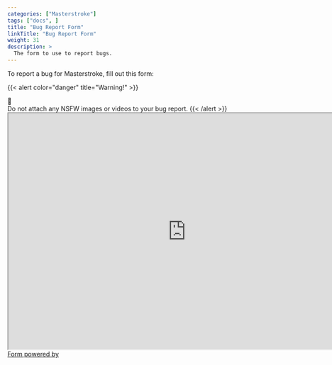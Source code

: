 ```yaml
---
categories: ["Masterstroke"]
tags: ["docs", ] 
title: "Bug Report Form"
linkTitle: "Bug Report Form"
weight: 31
description: >
  The form to use to report bugs.
---
```


To report a bug for Masterstroke, fill out this form:

{{< alert color="danger" title="Warning!" >}}
<div class="alert-icon">🛑</div>
Do not attach any NSFW images or videos to your bug report.
{{< /alert >}}

<div class="asana-embed-container"><link rel="stylesheet" href="https://form.asana.com/static/asana-form-embed-style.css"/><iframe class="asana-embed-iframe" height="533" width = "800" src="https://form.asana.com/?k=lMHTz10cQeFHy9kha2MdHw&d=1202685114827965&embed=true"></iframe><div class="asana-embed-footer"><a rel="nofollow noopener" target="_blank" class="asana-embed-footer-link" href="https://asana.com/?utm_source=embedded_form"><span class="asana-embed-footer-text">Form powered by</span><div class="asana-embed-footer-logo" role="img" aria-label="Logo of Asana"></div></a></div></div>